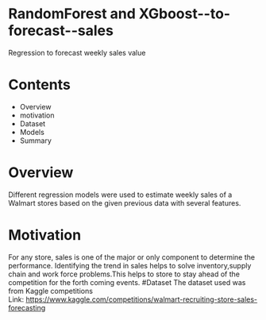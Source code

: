 # RandomForest and XGboost--to-forecast--sales
Regression to forecast weekly sales value
# Contents
* Overview
* motivation
* Dataset
* Models
* Summary
# Overview
Different regression models were  used to estimate weekly sales of a Walmart stores based on the given previous data with several features.
# Motivation
For any store, sales is one of the major or only component to determine the performance. Identifying the trend in sales helps to solve inventory,supply chain and work force problems.This helps to store to stay ahead of the competition for the forth coming events.
#Dataset
The dataset used was from Kaggle competitions  
Link: https://www.kaggle.com/competitions/walmart-recruiting-store-sales-forecasting
